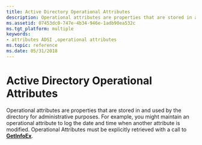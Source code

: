 ```yaml
---
title: Active Directory Operational Attributes
description: Operational attributes are properties that are stored in and used by the directory for administrative purposes.
ms.assetid: 07453dc0-747e-4b34-946e-1adb90ea532c
ms.tgt_platform: multiple
keywords:
- attributes ADSI ,operational attributes
ms.topic: reference
ms.date: 05/31/2018
---
```


# Active Directory Operational Attributes

Operational attributes are properties that are stored in and used by the directory for administrative purposes. For example, you might maintain an operational attribute to log the date and time when another attribute is modified. Operational Attributes must be explicitly retrieved with a call to [**GetInfoEx**](/windows/desktop/api/Iads/nf-iads-iads-getinfoex).

 

 




